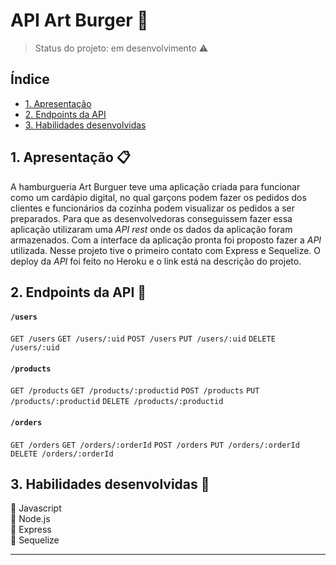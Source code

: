 # API Art Burger :hamburger:

> Status do projeto: em desenvolvimento :warning:

## Índice

* [1. Apresentação](#1-apresentação)
* [2. Endpoints da API](#2-endpoints-da-API)
* [3. Habilidades desenvolvidas](#3-habilidades-desenvolvidas)

## 1. Apresentação :clipboard:

A hamburgueria Art Burguer teve uma aplicação criada para funcionar como um cardápio digital, no qual garçons podem fazer os pedidos dos clientes e funcionários da cozinha podem visualizar os pedidos a ser preparados.
Para que as desenvolvedoras conseguissem fazer essa aplicação utilizaram uma _API rest_ onde os dados da aplicação foram armazenados.
Com a interface da aplicação pronta foi proposto fazer a _API_ utilizada. 
Nesse projeto tive o primeiro contato com Express e Sequelize. 
O deploy da _API_ foi feito no Heroku e o link está na descrição do projeto. 



## 2. Endpoints da API :round_pushpin:

#### `/users`

 `GET /users`
 `GET /users/:uid`
 `POST /users`
 `PUT /users/:uid`
 `DELETE /users/:uid`

#### `/products`

 `GET /products`
 `GET /products/:productid`
 `POST /products`
 `PUT /products/:productid`
 `DELETE /products/:productid`

#### `/orders`

 `GET /orders`
 `GET /orders/:orderId`
 `POST /orders`
 `PUT /orders/:orderId`
 `DELETE /orders/:orderId`

## 3. Habilidades desenvolvidas :dart: 


:pushpin: Javascript<br>
:pushpin: Node.js<br>
:pushpin: Express<br>
:pushpin: Sequelize

---